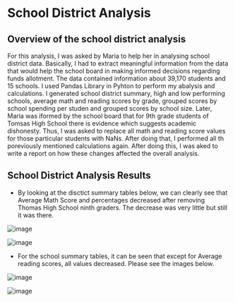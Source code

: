 # School District Analysis

## Overview of the school district analysis

For this analysis, I was asked by Maria to help her in analysing school district data. Basically, I had to extract meaningful information from the data that would help the school board in making informed decisions regarding funds allotment. The data contained information about 39,170 students and 15 schools. I used Pandas Library in Pyhton to perform my abalysis and calculations. I generated school district summary, high and low performing schools, average math and reading scores by grade, grouped scores by school spending per studen and grouped scores by school size. Later, Maria was iformed by the school board that for 9th grade students of Tomsas High School there is evidence which suggests academic dishonesty. Thus, I was asked to replace all math and reading score values for those particular students with NaNs. After doing that, I performed all th poreviously mentioned calculations again. After doing this, I was aked to write a report on how these changes affected the overall analysis. 

## School District Analysis Results

- By looking at the disctict summary tables below, we can clearly see that Average Math Score and percentages decreased after removing Thomas High School ninth graders. The decrease was very little but still it was there. 

![image](https://user-images.githubusercontent.com/95254809/151729007-0236b9c9-8b6e-4bb9-b0b7-d15c5ad8a490.png)

![image](https://user-images.githubusercontent.com/95254809/151729101-230fda46-960d-4925-a5e3-556692109772.png)

- For the school summary tables, it can be seen that except for Average reading scores, all values decreased. Please see the images below. 

![image](https://user-images.githubusercontent.com/95254809/151730246-15d95bbb-cbd1-419f-a81c-a66d4d3a8007.png)

![image](https://user-images.githubusercontent.com/95254809/151730319-ec18015e-dc3d-47b9-8267-aa376694241b.png)



